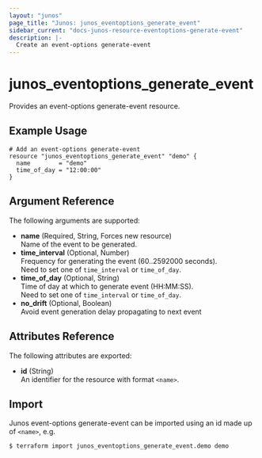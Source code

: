 ```yaml
---
layout: "junos"
page_title: "Junos: junos_eventoptions_generate_event"
sidebar_current: "docs-junos-resource-eventoptions-generate-event"
description: |-
  Create an event-options generate-event
---
```


# junos_eventoptions_generate_event

Provides an event-options generate-event resource.

## Example Usage

```hcl
# Add an event-options generate-event
resource "junos_eventoptions_generate_event" "demo" {
  name        = "demo"
  time_of_day = "12:00:00"
}
```

## Argument Reference

The following arguments are supported:

- **name** (Required, String, Forces new resource)  
  Name of the event to be generated.
- **time_interval** (Optional, Number)  
  Frequency for generating the event (60..2592000 seconds).  
  Need to set one of `time_interval` or `time_of_day`.
- **time_of_day** (Optional, String)  
  Time of day at which to generate event (HH:MM:SS).  
  Need to set one of `time_interval` or `time_of_day`.
- **no_drift** (Optional, Boolean)  
  Avoid event generation delay propagating to next event

## Attributes Reference

The following attributes are exported:

- **id** (String)  
  An identifier for the resource with format `<name>`.

## Import

Junos event-options generate-event can be imported using an id made up of `<name>`, e.g.

```shell
$ terraform import junos_eventoptions_generate_event.demo demo
```
